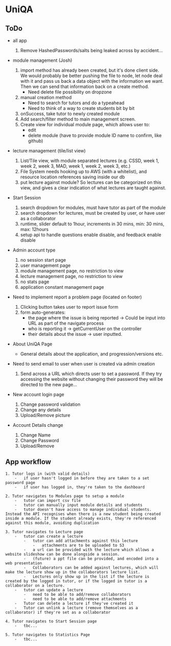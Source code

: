 # UniQA
## ToDo
- all app
    1. Remove HashedPasswords/salts being leaked across by accident...


- module management (Josh)
    1.	import method has already been created, but it's done client side. We would probably be better pushing the file to node, let node deal with it and pass us back a data object with the information we want. Then we can send that information back on a create method.
        -   Need delete file possibility on dropzone
    2.	manual creation method
        -	Need to search for tutors and do a typeahead
        -	Need to think of a way to create students bit by bit
    3.	onSuccess, take tutor to newly created module
    4.	Add search/filter method to main management screen.
    5.	Create view for individual module page, which allows user to:
        -	edit
        -	delete module (have to provide module ID name to confirm, like github)


- lecture management (tile/list view)
  1. List/Tile view, with module separated lectures (e.g. CSSD, week 1, week 2, week 3, MAD, week 1, week 2, week 3, etc.)
  2. File System needs hooking up to AWS (with a whitelist), and resource location references saving inside our db
  3. put lecture against module? So lectures can be categorized on this view, and gives a clear indication of what lectures are taught against.


- Start Session
  1. search dropdown for modules, must have tutor as part of the module
  2. search dropdown for lectures, must be created by user, or have user as a collaborator
  3. runtime, slider default to 1hour, increments in 30 mins, min: 30 mins, max: 12hours
  4. setup api to handle questions enable disable, and feedback enable disable


- Admin account type
  1. no session start page
  2. user management page
  3. module management page, no restriction to view
  4. lecture management page, no restriction to view
  5. no stats page
  6. application constant management page


- Need to implement report a problem page (located on footer)
    1. Clicking button takes user to report issue form
    2. form auto-generates:
        - the page where the issue is being reported -> Could be input into URL as part of the navigate process
        - who is reporting it -> getCurrentUser on the controller
        - their details about the issue -> user inputted.


- About UniQA Page
    -   General details about the application, and progression/versions etc.


- Need to send email to user when user is created via admin creation
  1. Send across a URL which directs user to set a password. If they try accessing the website without changing their password they will be directed to the new page...


- New account login page
  1. Change password validation
  2. Change any details
  3. Upload/Remove picture


- Account Details change
  1. Change Name
  2. Change Password
  3. Upload/Remove


## App workflow
    1. Tutor logs in (with valid details)
        -   if user hasn't logged in before they are taken to a set password page
        -   if user has logged in, they're taken to the dashboard

    2. Tutor navigates to Modules page to setup a module
        -   tutor can import csv file
        -   tutor can manually input module details and students
        -   tutor doesn't have access to manage individual students. Instead the API recognises when there is a new student being created inside a module. If the student already exists, they're referenced against this module, avoiding duplication

    3. Tutor navigates to Lecture page
        -   tutor can create a lecture
            -   tutor can add attachments against this lecture
                -   attachments are to be uploaded to S3
            -   a url can be provided with the lecture which allows a website slideshow can be done alongside a session.
            -   (future) a ppt file can be provided, and encoded into a web presentation
            -   Collaborators can be added against lectures, which will make the lecture show up in the collaborators lecture list.
            -   Lectures only show up in the list if the lecture is created by the logged in tutor, or if the logged in tutor is a collaborator on a lecture.
        -   tutor can update a lecture
            -   need to be able to add/remove collaborators
            -   need to be able to add/remove attachments
        -   Tutor can delete a lecture if they've created it
        -   Tutor can unlink a lecture (remove themselves as a collaborator) if they're set as a collaborator

    4. Tutor navigates to Start Session page
        -   tbc...

    5. Tutor navigates to Statistics Page
        -   tbc...
